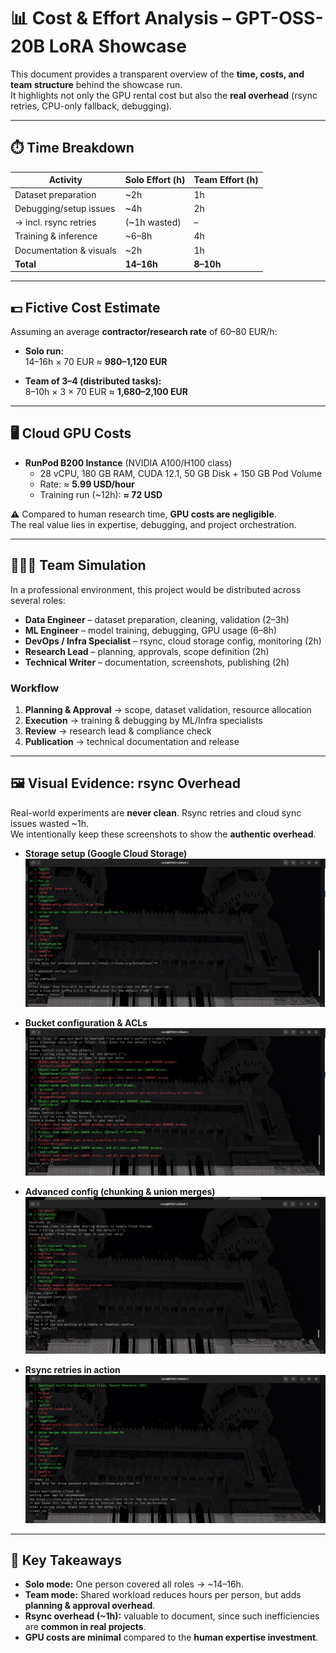 # 📊 Cost & Effort Analysis – GPT-OSS-20B LoRA Showcase

This document provides a transparent overview of the **time, costs, and team structure** behind the showcase run.  
It highlights not only the GPU rental cost but also the **real overhead** (rsync retries, CPU-only fallback, debugging).

---

## ⏱️ Time Breakdown

| Activity                | Solo Effort (h) | Team Effort (h) |
|-------------------------|-----------------|-----------------|
| Dataset preparation     | ~2h             | 1h              |
| Debugging/setup issues  | ~4h             | 2h              |
| → incl. rsync retries   | (~1h wasted)    | –               |
| Training & inference    | ~6–8h           | 4h              |
| Documentation & visuals | ~2h             | 1h              |
| **Total**               | **14–16h**      | **8–10h**       |

---

## 💵 Fictive Cost Estimate

Assuming an average **contractor/research rate** of 60–80 EUR/h:

- **Solo run:**  
  14–16h × 70 EUR ≈ **980–1,120 EUR**

- **Team of 3–4 (distributed tasks):**  
  8–10h × 3 × 70 EUR ≈ **1,680–2,100 EUR**

---

## 🖥️ Cloud GPU Costs

- **RunPod B200 Instance** (NVIDIA A100/H100 class)  
  - 28 vCPU, 180 GB RAM, CUDA 12.1, 50 GB Disk + 150 GB Pod Volume  
  - Rate: ≈ **5.99 USD/hour**  
  - Training run (~12h): **≈ 72 USD**

⚠️ Compared to human research time, **GPU costs are negligible**.  
The real value lies in expertise, debugging, and project orchestration.

---

## 🧑‍🤝‍🧑 Team Simulation

In a professional environment, this project would be distributed across several roles:

- **Data Engineer** – dataset preparation, cleaning, validation (2–3h)  
- **ML Engineer** – model training, debugging, GPU usage (6–8h)  
- **DevOps / Infra Specialist** – rsync, cloud storage config, monitoring (2h)  
- **Research Lead** – planning, approvals, scope definition (2h)  
- **Technical Writer** – documentation, screenshots, publishing (2h)

### Workflow
1. **Planning & Approval** → scope, dataset validation, resource allocation  
2. **Execution** → training & debugging by ML/Infra specialists  
3. **Review** → research lead & compliance check  
4. **Publication** → technical documentation and release  

---

## 🖼️ Visual Evidence: rsync Overhead

Real-world experiments are **never clean**. Rsync retries and cloud sync issues wasted ~1h.  
We intentionally keep these screenshots to show the **authentic overhead**.

- **Storage setup (Google Cloud Storage)**  
  ![](images/gcloud1.png)  

- **Bucket configuration & ACLs**  
  ![](images/gcloud2.png)  

- **Advanced config (chunking & union merges)**  
  ![](images/gcloud3.png)  

- **Rsync retries in action**  
  ![](images/gcloud_rsync.png)  

---

## 📌 Key Takeaways
- **Solo mode:** One person covered all roles → ~14–16h.  
- **Team mode:** Shared workload reduces hours per person, but adds **planning & approval overhead**.  
- **Rsync overhead (~1h):** valuable to document, since such inefficiencies are **common in real projects**.  
- **GPU costs are minimal** compared to the **human expertise investment**.  
